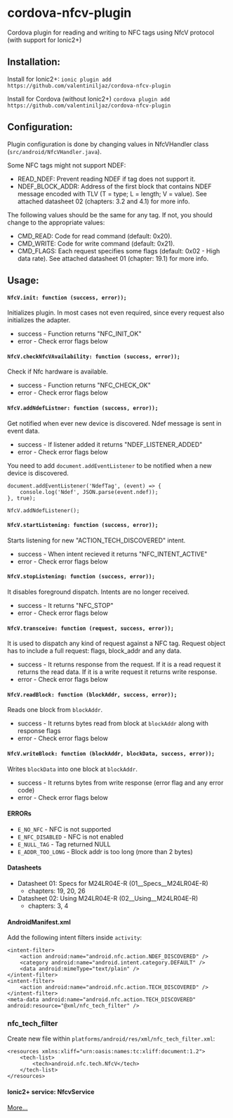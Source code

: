 # cordova-nfcv-plugin

Cordova plugin for reading and writing to NFC tags using NfcV protocol (with support for Ionic2+)

Installation:
----------------------------------------------------
Install for Ionic2+:
`ionic plugin add https://github.com/valentiniljaz/cordova-nfcv-plugin`

Install for Cordova (without Ionic2+)
`cordova plugin add https://github.com/valentiniljaz/cordova-nfcv-plugin`

Configuration:
----------------------------------------------------
Plugin configuration is done by changing values in NfcVHandler class (`src/android/NfcVHandler.java`).

Some NFC tags might not support NDEF:

* READ_NDEF: Prevent reading NDEF if tag does not support it.
* NDEF_BLOCK_ADDR: Address of the first block that contains NDEF message encoded with TLV (T = type; L = length; V = value). See attached datasheet 02 (chapters: 3.2 and 4.1) for more info.

The following values should be the same for any tag. If not, you should change to the appropriate values:

* CMD_READ: Code for read command (default: 0x20).
* CMD_WRITE: Code for write command (default: 0x21).
* CMD_FLAGS: Each request specifies some flags (default: 0x02 - High data rate). See attached datasheet 01 (chapter: 19.1) for more info.


Usage:
----------------------------------------------------

#### `NfcV.init: function (success, error));`

Initializes plugin. In most cases not even required, since every request also initializes the adapter.

* success - Function returns "NFC_INIT_OK"
* error - Check error flags below


#### `NfcV.checkNfcVAvailability: function (success, error));`

Check if Nfc hardware is available.

* success - Function returns "NFC_CHECK_OK"
* error - Check error flags below

#### `NfcV.addNdefListner: function (success, error));`

Get notified when ever new device is discovered. Ndef message is sent in event data.

* success - If listener added it returns "NDEF_LISTENER_ADDED"
* error - Check error flags below

You need to add `document.addEventListener` to be notified when a new device is discovered.

```
document.addEventListener('NdefTag', (event) => {
    console.log('Ndef', JSON.parse(event.ndef));
}, true);

NfcV.addNdefListener();
```

#### `NfcV.startListening: function (success, error));`

Starts listening for new "ACTION_TECH_DISCOVERED" intent.

* success - When intent recieved it returns "NFC_INTENT_ACTIVE"
* error - Check error flags below


#### `NfcV.stopListening: function (success, error));`

It disables foreground dispatch. Intents are no longer received.

* success - It returns "NFC_STOP"
* error - Check error flags below

#### `NfcV.transceive: function (request, success, error));`

It is used to dispatch any kind of request against a NFC tag. Request object has to include a full request: flags, block_addr and any data.

* success - It returns response from the request. If it is a read request it returns the read data. If it is a write request it returns write response.
* error - Check error flags below


#### `NfcV.readBlock: function (blockAddr, success, error));`

Reads one block from `blockAddr`.

* success - It returns bytes read from block at `blockAddr` along with response flags
* error - Check error flags below


#### `NfcV.writeBlock: function (blockAddr, blockData, success, error));`

Writes `blockData` into one block at `blockAddr`.

* success - It returns bytes from write response (error flag and any error code)
* error - Check error flags below


#### ERRORs

* `E_NO_NFC` - NFC is not supported
* `E_NFC_DISABLED` - NFC is not enabled
* `E_NULL_TAG` - Tag returned NULL
* `E_ADDR_TOO_LONG` - Block addr is too long (more than 2 bytes)

#### Datasheets

* Datasheet 01: Specs for M24LR04E-R (01__Specs__M24LR04E-R)
	- chapters: 19, 20, 26
* Datasheet 02: Using M24LR04E-R (02__Using__M24LR04E-R)
	- chapters: 3, 4

#### AndroidManifest.xml

Add the following intent filters inside `activity`:

```
<intent-filter>
    <action android:name="android.nfc.action.NDEF_DISCOVERED" />
    <category android:name="android.intent.category.DEFAULT" />
    <data android:mimeType="text/plain" />
</intent-filter>
<intent-filter>
    <action android:name="android.nfc.action.TECH_DISCOVERED" />
</intent-filter>
<meta-data android:name="android.nfc.action.TECH_DISCOVERED" android:resource="@xml/nfc_tech_filter" />
```
### nfc_tech_filter

Create new file within `platforms/android/res/xml/nfc_tech_filter.xml`:

```
<resources xmlns:xliff="urn:oasis:names:tc:xliff:document:1.2">
    <tech-list>
        <tech>android.nfc.tech.NfcV</tech>
    </tech-list>
</resources>
```

#### Ionic2+ service: NfcvService

[More...](./ionic2/readme.md)